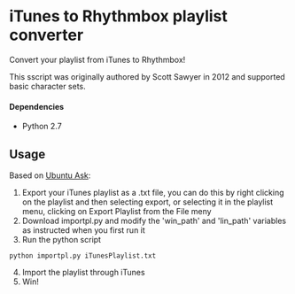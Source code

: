 # iTunes to Rhythmbox playlist converter
Convert your playlist from iTunes to Rhythmbox!

This sscript was originally authored by Scott Sawyer in 2012 and supported basic character sets. 

#### Dependencies
 * Python 2.7

 ## Usage
 Based on [Ubuntu Ask](http://askubuntu.com/questions/418972/moving-from-itunes-to-rhythmbox):

 1. Export your iTunes playlist as a .txt file, you can do this by right clicking on the playlist and then selecting export, or selecting it in the playlist menu, clicking on Export Playlist from the File meny
 2. Download importpl.py and modify the 'win_path' and 'lin_path' variables as instructed when you first run it
 3. Run the python script

 ```
 python importpl.py iTunesPlaylist.txt
 ```

 4. Import the playlist through iTunes
 5. Win!
